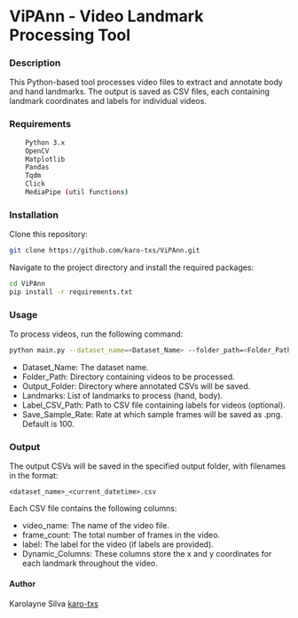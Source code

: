 # ViPAnn - Video Landmark Processing Tool
### Description
This Python-based tool processes video files to extract and annotate body and hand landmarks. The output is saved as CSV files, each containing landmark coordinates and labels for individual videos.

### Requirements
```bash
    Python 3.x
    OpenCV
    Matplotlib
    Pandas
    Tqdm
    Click
    MediaPipe (util functions)
```

### Installation
Clone this repository:

```bash
git clone https://github.com/karo-txs/ViPAnn.git
```

Navigate to the project directory and install the required packages:

```bash
cd ViPAnn
pip install -r requirements.txt
```

### Usage
To process videos, run the following command:

```bash
python main.py --dataset_name=<Dataset_Name> --folder_path=<Folder_Path> --output_folder=<Output_Folder> --landmarks=<Landmarks> --label_csv=<Label_CSV_Path> --save_sample_rate=<Save_Sample_Rate>
```
- Dataset_Name: The dataset name.
- Folder_Path: Directory containing videos to be processed.
- Output_Folder: Directory where annotated CSVs will be saved.
- Landmarks: List of landmarks to process (hand, body).
- Label_CSV_Path: Path to CSV file containing labels for videos (optional).
- Save_Sample_Rate: Rate at which sample frames will be saved as .png. Default is 100.

### Output

The output CSVs will be saved in the specified output folder, with filenames in the format:

```
<dataset_name>_<current_datetime>.csv
```

Each CSV file contains the following columns:

- video_name: The name of the video file.
- frame_count: The total number of frames in the video.
- label: The label for the video (if labels are provided).
- Dynamic_Columns: These columns store the x and y coordinates for each landmark throughout the video.

#### Author

Karolayne Silva [karo-txs](https://github.com/karo-txs)